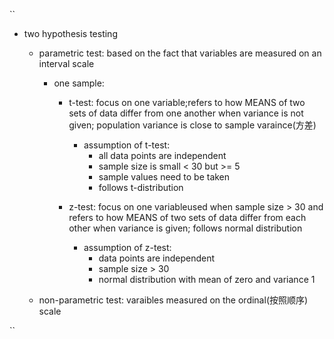 
``
- two hypothesis testing 
  - parametric test: based on the fact that variables are measured on an interval scale
    - one sample:
      - t-test: focus on one variable;refers to how MEANS of two sets of data differ from one another when variance is not given; population
        variance is close to sample varaince(方差)
          - assumption of t-test:
            - all data points are independent
            - sample size is small < 30 but >= 5
            - sample values need to be taken
            - follows t-distribution
        
      - z-test: focus on one variableused when sample size > 30 and refers to how MEANS of two sets of data differ from each other when variance is given;                       follows normal distribution
        - assumption of z-test:
          - data points are independent
          - sample size > 30
          - normal distribution with mean of zero and variance 1

  - non-parametric test: varaibles measured on the ordinal(按照顺序) scale





``
